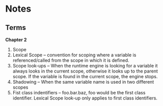 # Notes

## Terms



**Chapter 2**

1. Scope
2. Lexical Scope – convention for scoping where a variable is referenced/called from the scope in which it is defined.
3. Scope look-ups – When the runtime engine is looking for a variable it always looks in the current scope, otherwise it looks up to the parent scope. If the variable is found in the current scope, the engine stops.
4. Shadowing – When the same variable name is used in two different scopes
5. Fist class indentifiers – foo.bar.baz, foo would be the first class identifier. Lexical Scope look-up only applies to first class identifiers.